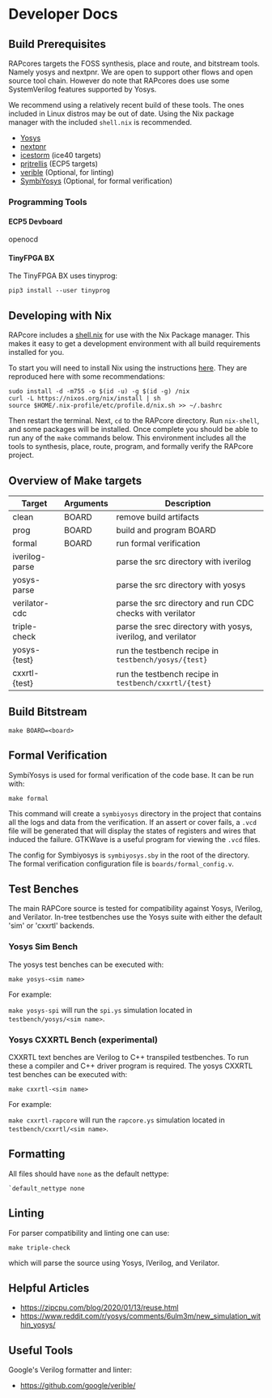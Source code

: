 # Developer Docs

## Build Prerequisites

RAPcores targets the FOSS synthesis, place and route, and bitstream tools. Namely yosys and
nextpnr. We are open to support other flows and open source tool chain. However do note
that RAPcores does use some SystemVerilog features supported by Yosys.

We recommend using a relatively recent build of these tools. The ones included in Linux
distros may be out of date. Using the Nix package manager with the included `shell.nix` is
recommended.

- [Yosys](https://github.com/YosysHQ/yosys)
- [nextpnr](https://github.com/YosysHQ/nextpnr)
- [icestorm](https://github.com/YosysHQ/icestorm) (ice40 targets)
- [prjtrellis](https://github.com/YosysHQ/prjtrellis) (ECP5 targets)
- [verible](https://github.com/google/verible) (Optional, for linting)
- [SymbiYosys](https://github.com/YosysHQ/SymbiYosys) (Optional, for formal verification)

### Programming Tools

#### ECP5 Devboard

openocd

#### TinyFPGA BX

The TinyFPGA BX uses tinyprog:

`pip3 install --user tinyprog`


## Developing with Nix

RAPcore includes a [shell.nix](../shell.nix) for use with the Nix Package manager.
This makes it easy to get a development environment with all build requirements installed
for you.

To start you will need to install Nix using the instructions [here](https://nixos.wiki/wiki/Nix_Installation_Guide).
They are reproduced here with some recommendations:

```
sudo install -d -m755 -o $(id -u) -g $(id -g) /nix
curl -L https://nixos.org/nix/install | sh
source $HOME/.nix-profile/etc/profile.d/nix.sh >> ~/.bashrc
```

Then restart the terminal. Next, `cd` to the RAPcore directory. Run `nix-shell`, and some
packages will be installed. Once complete you should be able to run any of the `make` commands
below. This environment includes all the tools to synthesis, place, route, program, and
formally verify the RAPcore project.

## Overview of Make targets

| Target         | Arguments | Description |
|----------------|-----------|-------------|
| clean          | BOARD     | remove build artifacts  |
| prog           | BOARD     | build and program BOARD |
| formal         | BOARD     | run formal verification |
| iverilog-parse |           | parse the src directory with iverilog |
| yosys-parse    |           | parse the src directory with yosys |
| verilator-cdc  |           | parse the src directory and run CDC checks with verilator |
| triple-check   |           | parse the srec directory with yosys, iverilog, and verilator |
| yosys-{test}   |           | run the testbench recipe in `testbench/yosys/{test}` |
| cxxrtl-{test}  |           | run the testbench recipe in `testbench/cxxrtl/{test}` |


## Build Bitstream

`make BOARD=<board>`


## Formal Verification

SymbiYosys is used for formal verification of the code base. It can be run with:

`make formal`

This command will create a `symbiyosys` directory in the project that
contains all the logs and data from the verification. If an assert or
cover fails, a `.vcd` file will be generated that will display the states
of registers and wires that induced the failure. GTKWave is a useful
program for viewing the `.vcd` files.

The config for Symbiyosys is `symbiyosys.sby` in the root of the directory.
The formal verification configuration file is `boards/formal_config.v`.

## Test Benches

The main RAPCore source is tested for compatibility against Yosys, IVerilog, and Verilator.
In-tree testbenches use the Yosys suite with either the default 'sim' or 'cxxrtl' backends.

### Yosys Sim Bench

The yosys test benches can be executed with:

`make yosys-<sim name>`

For example:

`make yosys-spi` will run the `spi.ys` simulation located in `testbench/yosys/<sim name>`.

### Yosys CXXRTL Bench (experimental)

CXXRTL text benches are Verilog to C++ transpiled testbenches. To run these a compiler and C++ driver
program is required. 
The yosys CXXRTL test benches can be executed with:

`make cxxrtl-<sim name>`

For example:

`make cxxrtl-rapcore` will run the `rapcore.ys` simulation located in `testbench/cxxrtl/<sim name>`.

## Formatting

All files should have `none` as the default nettype:

```
`default_nettype none
```

## Linting

For parser compatibility and linting one can use:

```
make triple-check
```

which will parse the source using Yosys, IVerilog, and Verilator.

## Helpful Articles

- https://zipcpu.com/blog/2020/01/13/reuse.html
- https://www.reddit.com/r/yosys/comments/6ulm3m/new_simulation_within_yosys/

## Useful Tools

Google's Verilog formatter and linter:
- https://github.com/google/verible/
